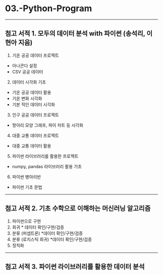 # 03.-Python-Program

------------------------------------------------
첨고 서적 1. 모두의 데이터 분석 with 파이썬 (송석리, 이현아 지음)  
------------------------------------------------
1. 기온 공공 데이터 프로젝트
- 아나콘다 설정
- CSV 공공 데이터 

2. 데이터 시각화 기초
- 기온 공공 데이터 활용
- 기온 변화 시각화
- 기본 적인 데이터 시각화 

3. 인구 공공 데이터 프로젝트
- 항아리 모양 그래프, 파이 차트 등 시각화

4. 대중 교통 데이터 프로젝트
- 대중 교통 데이터  활용

5. 파이썬 라이브러리를 활용한 프로젝트
- numpy, pandas 라이브러리 활용 기초

6. 파이썬 병아리반
- 파이썬 기초 문법

------------------------------------------------
첨고 서적 2. 기초 수학으로 이해하는 머신러닝 알고리즘   
------------------------------------------------
1. 파이썬으로 구현         
2. 회귀                  * 데이터 확인/구현/검증
3. 분류 (퍼셉트론)        *데이터 확인/구현/검증     
4. 분류 (로지스틱 회귀)   *데이터 확인/구현/검증 
5. 정칙화

------------------------------------------------
첨고 서적 3. 파이썬 라이브러리를 활용한 데이터 분석  
------------------------------------------------



